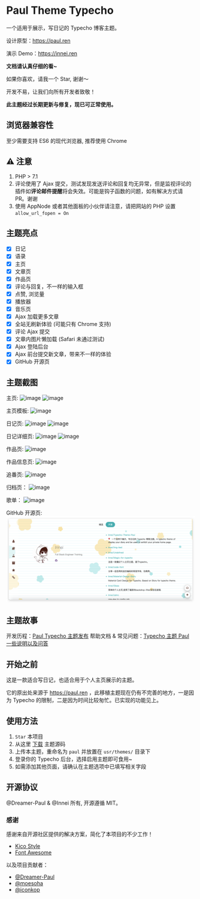 # Paul Theme Typecho

一个适用于展示，写日记的 Typecho 博客主题。

设计原型：<https://paul.ren>

演示 Demo：<https://innei.ren>

**文档请认真仔细的看~**

如果你喜欢，请我一个 Star, 谢谢～

开发不易，让我们向所有开发者致敬！

**此主题经过长期更新与修复，现已可正常使用。**

## 浏览器兼容性

至少需要支持 ES6 的现代浏览器, 推荐使用 Chrome

## ⚠️ 注意

1. PHP > 7.1
1. 评论使用了 Ajax 提交，测试发现发送评论和回复均无异常，但是监视评论的插件如**评论邮件提醒**将会失效。可能是钩子函数的问题，如有解决方式请 PR。谢谢
1. 使用 AppNode 或者其他面板的小伙伴请注意，请把网站的 PHP 设置 `allow_url_fopen = On`

## 主题亮点

- [x] 日记
- [x] 语录
- [x] 主页
- [x] 文章页
- [x] 作品页
- [x] 评论与回复，不一样的输入框
- [x] 点赞, 浏览量
- [x] 播放器
- [x] 音乐页
- [x] Ajax 加载更多文章
- [x] 全站无刷新体验 (可能只有 Chrome 支持)
- [x] 评论 Ajax 提交
- [x] 文章内图片懒加载 (Safari 未通过测试)
- [x] Ajax 登陆后台
- [x] Ajax 前台提交新文章，带来不一样的体验
- [x] GitHub 开源页

## 主题截图

主页:
![image](https://user-images.githubusercontent.com/41265413/59972764-ab828900-95c7-11e9-9d4c-2db223d42e37.png)
![image](https://user-images.githubusercontent.com/41265413/59972769-c3f2a380-95c7-11e9-8f52-534a118757c8.png)

主页模板:
![image](https://user-images.githubusercontent.com/41265413/59972774-cb19b180-95c7-11e9-82c4-bb157e6d6e76.png)

日记页:
![image](https://user-images.githubusercontent.com/41265413/59972779-d66cdd00-95c7-11e9-8f9d-25b1804d662c.png)
![image](https://user-images.githubusercontent.com/41265413/59972796-2186f000-95c8-11e9-857d-5ed2b2ceb86d.png)

日记详细页:
![image](https://user-images.githubusercontent.com/41265413/59972782-e8e71680-95c7-11e9-91f6-4a75828f80fe.png)
![image](https://user-images.githubusercontent.com/41265413/59972798-2ea3df00-95c8-11e9-8ebd-1f70af2dd878.png)

作品页:
![image](https://user-images.githubusercontent.com/41265413/59972787-fbf9e680-95c7-11e9-8e12-878ae9c11cc0.png)

作品信息页:
![image](https://user-images.githubusercontent.com/41265413/59972786-f6040580-95c7-11e9-8713-f27dfc466fd9.png)

追番页:
![image](https://user-images.githubusercontent.com/41265413/59441120-a9cbff00-8e2a-11e9-87ef-241ff0edccdc.png)

归档页：
![image](https://user-images.githubusercontent.com/41265413/59972789-0a480280-95c8-11e9-86b5-1f7fd1f89e7e.png)

歌单：
![image](https://user-images.githubusercontent.com/41265413/59972793-146a0100-95c8-11e9-80f6-9ec672cc0351.png)

GitHub 开源页:
![](https://raw.githubusercontent.com/Innei/img-bed/master/20190627131326.png)

## 主题故事

开发历程：[Paul Typecho 主题发布](https://innei.ren/archives/131)
帮助文档 & 常见问题：[Typecho 主题 Paul 一些说明以及问答](https://www.shizuri.net/Z-Turn/Typecho%E4%B8%BB%E9%A2%98Paul%E4%B8%80%E4%BA%9B%E8%AF%B4%E6%98%8E%E4%BB%A5%E5%8F%8A%E9%97%AE%E7%AD%94.html)

## 开始之前

这是一款适合写日记，也适合用于个人主页展示的主题。

它的原出处来源于 <https://paul.ren> ，此移植主题现在仍有不完善的地方，一是因为 Typecho 的限制，二是因为时间比较匆忙。已实现的功能见上。

## 使用方法

1. `Star` 本项目
2. 从这里 [下载](https://github.com/Innei/Typecho-Theme-Paul/archive/master.zip) 主题源码
3. 上传本主题，重命名为 `paul` 并放置在 `usr/themes/` 目录下
4. 登录你的 Typecho 后台，选择启用主题即可食用~
5. 如需添加其他页面，请确认在主题选项中已填写相关字段

## 开源协议

@Dreamer-Paul & @Innei 所有, 开源遵循 MIT。

### 感谢

感谢来自开源社区提供的解决方案，简化了本项目的不少工作！

- [Kico Style](https://github.com/Dreamer-Paul/Kico-Style)
- [Font Awesome](https://github.com/FortAwesome/Font-Awesome)

以及项目贡献者：

- [@Dreamer-Paul](https://github.com/Dreamer-Paul)
- [@moesoha](https://github.com/moesoha)
- [@iconkop](https://github.com/iconkop)

